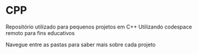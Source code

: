 # CPP
Repositório utilizado para pequenos projetos em C++
Utilizando codespace remoto para fins educativos

Navegue entre as pastas para saber mais sobre cada projeto
